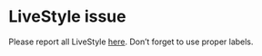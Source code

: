 LiveStyle issue
======

Please report all LiveStyle [here](https://github.com/livestyle/issues/issues). Don’t forget to use proper labels.
